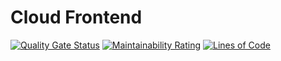 # Cloud Frontend

[![Quality Gate Status](https://sonarcloud.io/api/project_badges/measure?project=mDeram_cloud-frontend&metric=alert_status)](https://sonarcloud.io/summary/new_code?id=mDeram_cloud-frontend)
[![Maintainability Rating](https://sonarcloud.io/api/project_badges/measure?project=mDeram_cloud-frontend&metric=sqale_rating)](https://sonarcloud.io/summary/new_code?id=mDeram_cloud-frontend)
[![Lines of Code](https://sonarcloud.io/api/project_badges/measure?project=mDeram_cloud-frontend&metric=ncloc)](https://sonarcloud.io/summary/new_code?id=mDeram_cloud-frontend)
